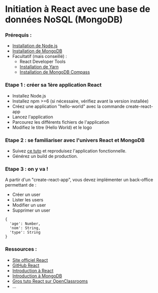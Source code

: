 # Initiation à React avec une base de données NoSQL (MongoDB)

### Prérequis :
* [Installation de Node.js](https://nodejs.org/fr/download/)
* [Installation de MongoDB](https://www.mongodb.com/download-center?jmp=nav#community)
* Facultatif (mais conseillé) :
  * React Developer Tools
  * [Installation de Yarn](https://cedriclegallo.fr/posts/201702/face-face-yarn-vs-npm/)
  * [Installation de MongoDB Compass](https://www.mongodb.com/download-center?jmp=nav#compass)

### Etape 1 : créer sa 1ère application React
* Installez Node.js
* Installez npm >=6 (si nécessaire, vérifiez avant la version installée)
* Créez une application "hello-world" avec la commande create-react-app
* Lancez l'application
* Parcourez les différents fichiers de l'application
* Modifiez le titre (Hello World) et le logo

### Etape 2 : se familiariser avec l'univers React et MongoDB
* Suivez [ce tuto](https://appdividend.com/2018/04/05/react-express-tutorial-example/) et reproduisez l'application fonctionnelle.
* Générez un build de production.

### Etape 3 : on y va !
A partir d'un "create-react-app", vous devez implémenter un back-office permettant de :
* Créer un user
* Lister les users
* Modifier un user
* Supprimer un user
```
{
  'age': Number,
  'nom': String,
  'type': String
}
```

### Ressources :
* [Site officiel React](https://reactjs.org/)
* [GitHub React](https://github.com/facebook/create-react-app)
* [Introduction à React](https://www.synbioz.com/blog/introduction_a_react)
* [Introduction à MongoDB](https://openclassrooms.com/fr/courses/1915371-guide-de-demarrage-pour-utiliser-mongodb)
* [Gros tuto React sur OpenClassrooms](https://openclassrooms.com/fr/courses/4664381-realisez-une-application-web-avec-react-js/4664388-decouvrez-lutilite-et-les-concepts-cles-de-react)
* ...
